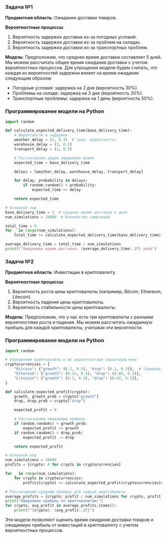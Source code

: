 ### Задача №1

**Предметная область**: Ожидание доставки товаров.

**Вероятностные процессы**:
1. Вероятность задержки доставки из-за погодных условий.
2. Вероятность задержки доставки из-за проблем на складах.
3. Вероятность задержки доставки из-за транспортных проблем.

**Модель**:
Предположим, что среднее время доставки составляет 5 дней. Мы можем рассчитать общее время ожидания доставки с учетом вероятностных процессов. Для упрощения модели будем считать, что каждая из вероятностей задержки влияет на время ожидания следующим образом:
- Погодные условия: задержка на 2 дня (вероятность 30%).
- Проблемы на складе: задержка на 3 дня (вероятность 20%).
- Транспортные проблемы: задержка на 1 день (вероятность 50%).

### Программирование модели на Python

```python
import random

def calculate_expected_delivery_time(base_delivery_time):
    # Вероятности и задержки
    weather_delay = (2, 0.3)  # (дни, вероятность)
    warehouse_delay = (3, 0.2)
    transport_delay = (1, 0.5)

    # Рассчитываем общее ожидаемое время
    expected_time = base_delivery_time

    delays = [weather_delay, warehouse_delay, transport_delay]

    for delay, probability in delays:
        if random.random() < probability:
            expected_time += delay

    return expected_time

# Основной код
base_delivery_time = 5  # Среднее время доставки в днях
num_simulations = 10000  # Количество симуляций

total_time = 0
for _ in range(num_simulations):
    total_time += calculate_expected_delivery_time(base_delivery_time)

average_delivery_time = total_time / num_simulations
print(f"Ожидаемое время доставки: {average_delivery_time:.2f} дней")
```

### Задача №2

**Предметная область**: Инвестиции в криптовалюту.

**Вероятностные процессы**:
1. Вероятность роста цены криптовалюты (например, Bitcoin, Ethereum, Litecoin).
2. Вероятность падения цены криптовалюты.
3. Вероятность стабильности цены криптовалюты.

**Модель**:
Предположим, что у нас есть три криптовалюты с разными вероятностями роста и падения. Мы можем рассчитать ожидаемую прибыль для каждой криптовалюты, учитывая эти вероятности.

### Программирование модели на Python

```python
import random

# Определяем криптовалюты и их вероятностные характеристики
cryptocurrencies = {
    "Bitcoin": {"growth": (0.2, 0.5), "drop": (0.1, 0.3)},  # (прибыль, вероятность)
    "Ethereum": {"growth": (0.15, 0.4), "drop": (0.05, 0.2)},
    "Litecoin": {"growth": (0.1, 0.3), "drop": (0.02, 0.1)},
}

def calculate_expected_profit(crypto):
    growth, growth_prob = crypto["growth"]
    drop, drop_prob = crypto["drop"]

    expected_profit = 0

    # Рассчитываем ожидаемую прибыль
    if random.random() < growth_prob:
        expected_profit += growth
    if random.random() < drop_prob:
        expected_profit -= drop

    return expected_profit

# Основной код
num_simulations = 10000
profits = {crypto: 0 for crypto in cryptocurrencies}

for _ in range(num_simulations):
    for crypto in cryptocurrencies:
        profits[crypto] += calculate_expected_profit(cryptocurrencies[crypto])

# Рассчитываем среднюю прибыль для каждой криптовалюты
average_profits = {crypto: profit / num_simulations for crypto, profit in profits.items()}
print("Ожидаемая прибыль по криптовалютам:")
for crypto, avg_profit in average_profits.items():
    print(f"{crypto}: {avg_profit:.2f}")
```

Эти модели позволяют оценить время ожидания доставки товаров и ожидаемую прибыль от инвестиций в криптовалюту с учетом вероятностных процессов.
